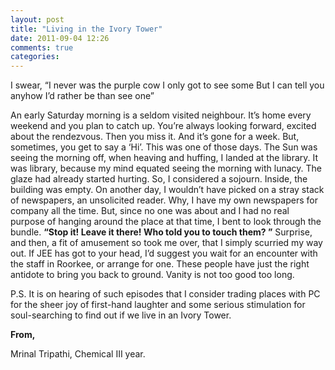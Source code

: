 ```yaml
---
layout: post
title: "Living in the Ivory Tower"
date: 2011-09-04 12:26
comments: true
categories: 
---
```

I swear,
“I never was the purple cow
I only got to see some
But I can tell you anyhow
I’d rather be than see one”

An early Saturday morning is a seldom visited neighbour. It’s home every weekend and you plan to catch up. You’re always looking forward, excited about the rendezvous. Then you miss it. And it’s gone for a week. But, sometimes, you get to say a ‘Hi’. This was one of those days. The Sun was seeing the morning off, when heaving and huffing, I landed at the library. It was library, because my mind equated seeing the morning with lunacy. The glaze had already started hurting. So, I considered a sojourn. Inside, the building was empty. On another day, I wouldn’t have picked on a stray stack of newspapers, an unsolicited reader. Why, I have my own newspapers for company all the time.
But, since no one was about and I had no real purpose of hanging around the place at that time, I bent to look through the bundle.
<strong>“Stop it! Leave it there! Who told you to touch them? ”</strong>
Surprise, and then, a fit of amusement so took me over, that I simply scurried my way out.
If JEE has got to your head, I’d suggest you wait for an encounter with the staff in Roorkee, or arrange for one. These people have just the right antidote to bring you back to ground. Vanity is not too good too long.

P.S. It is on hearing of such episodes that I consider trading places with PC for the sheer joy of first-hand laughter and some serious stimulation for soul-searching to find out if we live in an Ivory Tower.

<strong>From,</strong>

Mrinal Tripathi,
Chemical III year.

